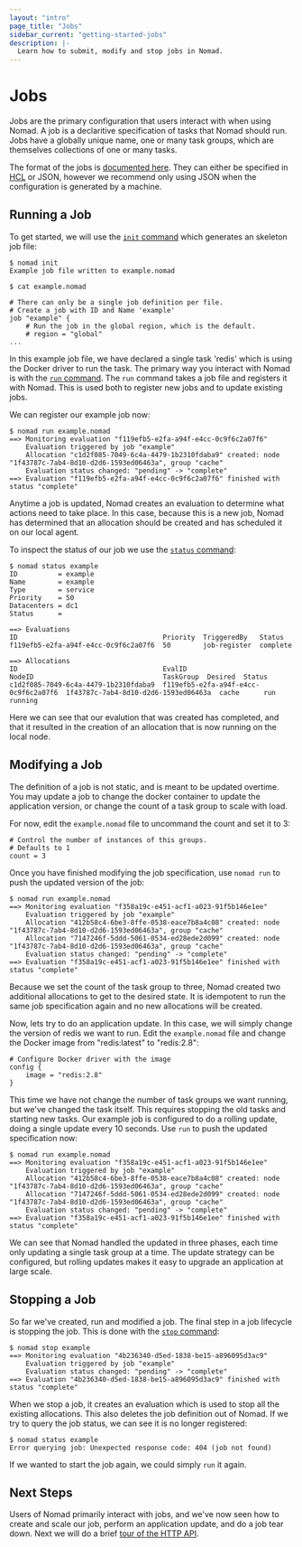 ```yaml
---
layout: "intro"
page_title: "Jobs"
sidebar_current: "getting-started-jobs"
description: |-
  Learn how to submit, modify and stop jobs in Nomad.
---
```


# Jobs

Jobs are the primary configuration that users interact with when using
Nomad. A job is a declaritive specification of tasks that Nomad should run.
Jobs have a globally unique name, one or many task groups, which are themselves
collections of one or many tasks.

The format of the jobs is [documented here](/docs/jobspec/index.html). They
can either be specified in [HCL](https://github.com/hashicorp/hcl) or JSON,
however we recommend only using JSON when the configuration is generated by a machine.

## Running a Job

To get started, we will use the [`init` command](/docs/commands/init.html) which
generates an skeleton job file:

```
$ nomad init
Example job file written to example.nomad

$ cat example.nomad

# There can only be a single job definition per file.
# Create a job with ID and Name 'example'
job "example" {
	# Run the job in the global region, which is the default.
	# region = "global"
...
```

In this example job file, we have declared a single task 'redis' which is using
the Docker driver to run the task. The primary way you interact with Nomad
is with the [`run` command](/docs/commands/run.html). The `run` command takes
a job file and registers it with Nomad. This is used both to register new
jobs and to update existing jobs.

We can register our example job now:

```
$ nomad run example.nomad
==> Monitoring evaluation "f119efb5-e2fa-a94f-e4cc-0c9f6c2a07f6"
    Evaluation triggered by job "example"
    Allocation "c1d2f085-7049-6c4a-4479-1b2310fdaba9" created: node "1f43787c-7ab4-8d10-d2d6-1593ed06463a", group "cache"
    Evaluation status changed: "pending" -> "complete"
==> Evaluation "f119efb5-e2fa-a94f-e4cc-0c9f6c2a07f6" finished with status "complete"
```

Anytime a job is updated, Nomad creates an evaluation to determine what
actions need to take place. In this case, because this is a new job, Nomad has
determined that an allocation should be created and has scheduled it on our
local agent.

To inspect the status of our job we use the [`status` command](/docs/commands/status.html):

```
$ nomad status example
ID          = example
Name        = example
Type        = service
Priority    = 50
Datacenters = dc1
Status      =

==> Evaluations
ID                                    Priority  TriggeredBy   Status
f119efb5-e2fa-a94f-e4cc-0c9f6c2a07f6  50        job-register  complete

==> Allocations
ID                                    EvalID                                NodeID                                TaskGroup  Desired  Status
c1d2f085-7049-6c4a-4479-1b2310fdaba9  f119efb5-e2fa-a94f-e4cc-0c9f6c2a07f6  1f43787c-7ab4-8d10-d2d6-1593ed06463a  cache      run      running
```

Here we can see that our evalution that was created has completed, and that
it resulted in the creation of an allocation that is now running on the local node.

## Modifying a Job

The definition of a job is not static, and is meant to be updated overtime.
You may update a job to change the docker container to update the application version,
or change the count of a task group to scale with load.

For now, edit the `example.nomad` file to uncommand the count and set it to 3:

```
# Control the number of instances of this groups.
# Defaults to 1
count = 3
```

Once you have finished modifying the job specification, use `nomad run` to
push the updated version of the job:

```
$ nomad run example.nomad
==> Monitoring evaluation "f358a19c-e451-acf1-a023-91f5b146e1ee"
    Evaluation triggered by job "example"
    Allocation "412b58c4-6be3-8ffe-0538-eace7b8a4c08" created: node "1f43787c-7ab4-8d10-d2d6-1593ed06463a", group "cache"
    Allocation "7147246f-5ddd-5061-0534-ed28ede2d099" created: node "1f43787c-7ab4-8d10-d2d6-1593ed06463a", group "cache"
    Evaluation status changed: "pending" -> "complete"
==> Evaluation "f358a19c-e451-acf1-a023-91f5b146e1ee" finished with status "complete"
```

Because we set the count of the task group to three, Nomad created two
additional allocations to get to the desired state. It is idempotent to
run the same job specification again and no new allocations will be created.

Now, lets try to do an application update. In this case, we will simply change
the version of redis we want to run. Edit the `example.nomad` file and change
the Docker image from "redis:latest" to "redis:2.8":

```
# Configure Docker driver with the image
config {
    image = "redis:2.8"
}
```

This time we have not change the number of task groups we want running,
but we've changed the task itself. This requires stopping the old tasks
and starting new tasks. Our example job is configured to do a rolling update,
doing a single update every 10 seconds. Use `run` to push the updated
specification now:

```
$ nomad run example.nomad
==> Monitoring evaluation "f358a19c-e451-acf1-a023-91f5b146e1ee"
    Evaluation triggered by job "example"
    Allocation "412b58c4-6be3-8ffe-0538-eace7b8a4c08" created: node "1f43787c-7ab4-8d10-d2d6-1593ed06463a", group "cache"
    Allocation "7147246f-5ddd-5061-0534-ed28ede2d099" created: node "1f43787c-7ab4-8d10-d2d6-1593ed06463a", group "cache"
    Evaluation status changed: "pending" -> "complete"
==> Evaluation "f358a19c-e451-acf1-a023-91f5b146e1ee" finished with status "complete"
```

We can see that Nomad handled the updated in three phases, each
time only updating a single task group at a time. The update strategy
can be configured, but rolling updates makes it easy to upgrade
an application at large scale.

## Stopping a Job

So far we've created, run and modified a job. The final step in a job lifecycle
is stopping the job. This is done with the [`stop` command](/docs/commands/stop.html):

```
$ nomad stop example
==> Monitoring evaluation "4b236340-d5ed-1838-be15-a896095d3ac9"
    Evaluation triggered by job "example"
    Evaluation status changed: "pending" -> "complete"
==> Evaluation "4b236340-d5ed-1838-be15-a896095d3ac9" finished with status "complete"
```

When we stop a job, it creates an evaluation which is used to stop all
the existing allocations. This also deletes the job definition out of Nomad.
If we try to query the job status, we can see it is no longer registered:

```
$ nomad status example
Error querying job: Unexpected response code: 404 (job not found)
```

If we wanted to start the job again, we could simply `run` it again.

## Next Steps

Users of Nomad primarily interact with jobs, and we've now seen
how to create and scale our job, perform an application update,
and do a job tear down. Next we will do a brief [tour of the HTTP API](http.html).

